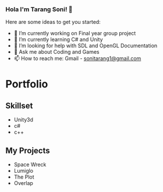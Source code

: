 ### Hola I'm Tarang Soni! 👋


Here are some ideas to get you started:

- 🔭 I’m currently working on Final year group project
- 🌱 I’m currently learning C# and Unity
- 🤔 I’m looking for help with SDL and OpenGL Documentation
- 💬 Ask me about Coding and Games
- 📫 How to reach me: Gmail - sonitarang1@gmail.com

# Portfolio

## Skillset

* Unity3d
* c#
* c++

## My Projects
* Space Wreck
* Lumiglo
* The Plot
* Overlap
